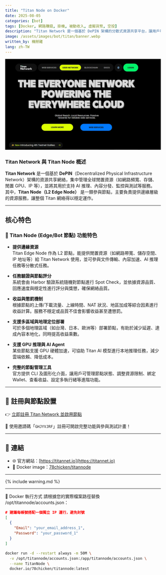 ```yaml
---
title: "️Titan Node on Docker"
date: 2025-08-05
categories: [bot]
tags: [Docker, 網路賺錢, 掛機, 被動收入, 虛擬貨幣, 空投]
description: "Titan Network 是一個基於 DePIN 架構的分散式資源共享平台，讓用戶可提供頻寬、儲存、IP 等資源，並透過節點部署參與 AI 推理、內容分發等任務獲得收益。"
image: /assets/images/bot/titan/banner.webp
written_by: 機掰雞
lang: zh-TW
---
```


![Titan Node 封面圖](/assets/images/bot/titan/banner.webp)


###  Titan Network 與 Titan Node 概述

**Titan Network** 是一個基於 **DePIN**（Decentralized Physical Infrastructure Network）架構的資源共享網絡，集中管理全球閒置資源（如網路頻寬、存儲、閒置 GPU、IP 等），並將其用於支持 AI 推理、內容分發、監控與測試等服務。  
其中，**Titan Node（L2 Edge Node）** 是一類參與節點，主要負責提供邊緣層級的資源服務，讓整個 Titan 網絡得以穩定運作。

---

## 核心特色

### 🚀 Titan Node (Edge/Bot 節點) 功能特色

- **提供邊緣資源**  
  Titan Edge Node 作為 L2 節點，能提供閒置資源（如網路帶寬、儲存空間、IP 地址等）給 Titan Network 使用，並可參與文件傳輸、內容加速、AI 推理任務等分散式任務。

- **任務驗證與節點評分**  
  系統會由 Harbor 驗證系統隨機對節點進行 Spot Check，並依據資源品質、回應速度與穩定性進行評分與獎懲，確保網絡品質。

- **收益與懲罰機制**  
  根據節點的上傳/下載流量、上線時間、NAT 狀況、地區加成等綜合因素進行收益計算。服務不穩定或品質不佳會影響收益甚至遭懲罰。

- **支援多區域與地理定位部署**  
  可於多個地理區域（如台灣、日本、歐洲等）部署節點，有助於減少延遲、達成內容本地化，同時提高收益乘數。

- **支援 GPU 推理與 AI Agent**  
  某些節點支援 GPU 硬體加速，可協助 Titan AI 模型進行本地推理任務，減少雲端依賴、降低成本。

- **完整的節點管理工具**  
  官方提供 CLI 及圖形化介面，讓用戶可管理節點狀態、調整資源限制、綁定 Wallet、查看收益、設定多執行緒等進階功能。

---

## 📝 註冊與節點設置

👉 [立即註冊 Titan Network 並啟用節點](https://edge.titannet.info/signup?inviteCode=GHJYVJRF)

🎉 使用邀請碼「`GHJYVJRF`」註冊可開啟完整功能與參與測試計畫！

---

## 🔗 連結

- 🌐 官方網站：[https://titannet.io](https://titannet.io)
- 🐳 Docker image：[78chicken/titannode](https://hub.docker.com/r/78chicken/titannode)

---

{% include warning.md %}

---


🐳 Docker 執行方式
請根據您的實際檔案路徑替換 /opt/titannode/accounts.json：
```json
# 建議每帳號搭配一個獨立 IP 運行，避免封號
[
  {
    "Email": "your_email_address_1",
    "Password": "your_password_1"
  }
]
```

```bash
docker run -d --restart always -m 50M \
  -v /opt/titannode/accounts.json:/app/titannode/accounts.json \
  --name TitanNode \
  docker.io/78chicken/titannode:latest
```
